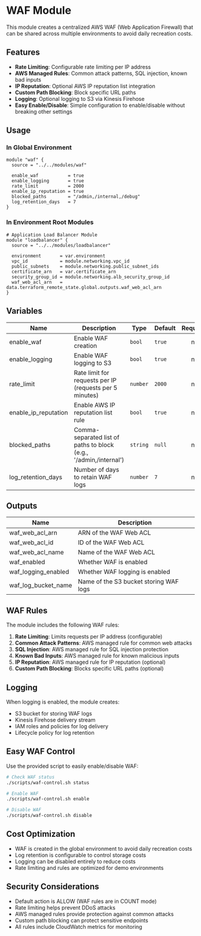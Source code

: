 # WAF Module

This module creates a centralized AWS WAF (Web Application Firewall) that can be shared across multiple environments to avoid daily recreation costs.

## Features

- **Rate Limiting**: Configurable rate limiting per IP address
- **AWS Managed Rules**: Common attack patterns, SQL injection, known bad inputs
- **IP Reputation**: Optional AWS IP reputation list integration
- **Custom Path Blocking**: Block specific URL paths
- **Logging**: Optional logging to S3 via Kinesis Firehose
- **Easy Enable/Disable**: Simple configuration to enable/disable without breaking other settings

## Usage

### In Global Environment

```hcl
module "waf" {
  source = "../../modules/waf"

  enable_waf           = true
  enable_logging       = true
  rate_limit           = 2000
  enable_ip_reputation = true
  blocked_paths        = "/admin,/internal,/debug"
  log_retention_days   = 7
}
```

### In Environment Root Modules

```hcl
# Application Load Balancer Module
module "loadbalancer" {
  source = "../../modules/loadbalancer"

  environment       = var.environment
  vpc_id            = module.networking.vpc_id
  public_subnets    = module.networking.public_subnet_ids
  certificate_arn   = var.certificate_arn
  security_group_id = module.networking.alb_security_group_id
  waf_web_acl_arn   = data.terraform_remote_state.global.outputs.waf_web_acl_arn
}
```

## Variables

| Name | Description | Type | Default | Required |
|------|-------------|------|---------|:--------:|
| enable_waf | Enable WAF creation | `bool` | `true` | no |
| enable_logging | Enable WAF logging to S3 | `bool` | `true` | no |
| rate_limit | Rate limit for requests per IP (requests per 5 minutes) | `number` | `2000` | no |
| enable_ip_reputation | Enable AWS IP reputation list rule | `bool` | `true` | no |
| blocked_paths | Comma-separated list of paths to block (e.g., '/admin,/internal') | `string` | `null` | no |
| log_retention_days | Number of days to retain WAF logs | `number` | `7` | no |

## Outputs

| Name | Description |
|------|-------------|
| waf_web_acl_arn | ARN of the WAF Web ACL |
| waf_web_acl_id | ID of the WAF Web ACL |
| waf_web_acl_name | Name of the WAF Web ACL |
| waf_enabled | Whether WAF is enabled |
| waf_logging_enabled | Whether WAF logging is enabled |
| waf_log_bucket_name | Name of the S3 bucket storing WAF logs |

## WAF Rules

The module includes the following WAF rules:

1. **Rate Limiting**: Limits requests per IP address (configurable)
2. **Common Attack Patterns**: AWS managed rule for common web attacks
3. **SQL Injection**: AWS managed rule for SQL injection protection
4. **Known Bad Inputs**: AWS managed rule for known malicious inputs
5. **IP Reputation**: AWS managed rule for IP reputation (optional)
6. **Custom Path Blocking**: Blocks specific URL paths (optional)

## Logging

When logging is enabled, the module creates:
- S3 bucket for storing WAF logs
- Kinesis Firehose delivery stream
- IAM roles and policies for log delivery
- Lifecycle policy for log retention

## Easy WAF Control

Use the provided script to easily enable/disable WAF:

```bash
# Check WAF status
./scripts/waf-control.sh status

# Enable WAF
./scripts/waf-control.sh enable

# Disable WAF
./scripts/waf-control.sh disable
```

## Cost Optimization

- WAF is created in the global environment to avoid daily recreation costs
- Log retention is configurable to control storage costs
- Logging can be disabled entirely to reduce costs
- Rate limiting and rules are optimized for demo environments

## Security Considerations

- Default action is ALLOW (WAF rules are in COUNT mode)
- Rate limiting helps prevent DDoS attacks
- AWS managed rules provide protection against common attacks
- Custom path blocking can protect sensitive endpoints
- All rules include CloudWatch metrics for monitoring 